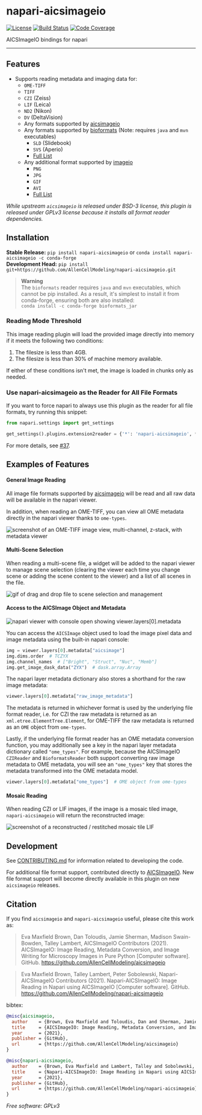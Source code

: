 # napari-aicsimageio

[![License](https://img.shields.io/pypi/l/napari-aicsimageio.svg?color=green)](https://github.com/AllenCellModeling/napari-aicsimageio/raw/main/LICENSE)
[![Build Status](https://github.com/AllenCellModeling/napari-aicsimageio/workflows/Build%20Main/badge.svg)](https://github.com/AllenCellModeling/napari-aicsimageio/actions)
[![Code Coverage](https://codecov.io/gh/AllenCellModeling/napari-aicsimageio/branch/main/graph/badge.svg)](https://codecov.io/gh/AllenCellModeling/napari-aicsimageio)

AICSImageIO bindings for napari

---

## Features

-   Supports reading metadata and imaging data for:
    -   `OME-TIFF`
    -   `TIFF`
    -   `CZI` (Zeiss)
    -   `LIF` (Leica)
    -   `ND2` (Nikon)
    -   `DV` (DeltaVision)
    -   Any formats supported by [aicsimageio](https://github.com/AllenCellModeling/aicsimageio)
    -   Any formats supported by [bioformats](https://github.com/tlambert03/bioformats_jar)
(Note: requires `java` and `mvn` executables)
        -   `SLD` (Slidebook)
        -   `SVS` (Aperio)
        -   [Full List](https://docs.openmicroscopy.org/bio-formats/6.5.1/supported-formats.html)
    -   Any additional format supported by [imageio](https://github.com/imageio/imageio)
        -   `PNG`
        -   `JPG`
        -   `GIF`
        -   `AVI`
        -   [Full List](https://imageio.readthedocs.io/en/v2.4.1/formats.html)

_While upstream `aicsimageio` is released under BSD-3 license, this plugin is released under GPLv3 license because it installs all format reader dependencies._

## Installation

**Stable Release:** `pip install napari-aicsimageio` or `conda install napari-aicsimageio -c conda-forge`<br>
**Development Head:** `pip install git+https://github.com/AllenCellModeling/napari-aicsimageio.git`

> **Warning**  
> The `bioformats` reader requires `java` and `mvn` executables, which cannot be pip installed.
> As a result, it's simplest to install it from conda-forge, ensuring both are also installed:  
> `conda install -c conda-forge bioformats_jar`

### Reading Mode Threshold

This image reading plugin will load the provided image directly into memory if it meets
the following two conditions:

1. The filesize is less than 4GB.
2. The filesize is less than 30% of machine memory available.

If either of these conditions isn't met, the image is loaded in chunks only as needed.

### Use napari-aicsimageio as the Reader for All File Formats

If you want to force napari to always use this plugin as the reader for all file formats,
try running this snippet:

```python
from napari.settings import get_settings

get_settings().plugins.extension2reader = {'*': 'napari-aicsimageio', **get_settings().plugins.extension2reader}
```

For more details, see [#37](https://github.com/AllenCellModeling/napari-aicsimageio/issues/37).

## Examples of Features

#### General Image Reading

All image file formats supported by
[aicsimageio](https://github.com/AllenCellModeling/aicsimageio) will be read and all
raw data will be available in the napari viewer.

In addition, when reading an OME-TIFF, you can view all OME metadata directly in the
napari viewer thanks to `ome-types`.

![screenshot of an OME-TIFF image view, multi-channel, z-stack, with metadata viewer](https://raw.githubusercontent.com/AllenCellModeling/napari-aicsimageio/main/images/ome-tiff-with-metadata-viewer.png)

#### Multi-Scene Selection

When reading a multi-scene file, a widget will be added to the napari viewer to manage
scene selection (clearing the viewer each time you change scene or adding the
scene content to the viewer) and a list of all scenes in the file.

![gif of drag and drop file to scene selection and management](https://raw.githubusercontent.com/AllenCellModeling/napari-aicsimageio/main/images/scene-selection.gif)

#### Access to the AICSImage Object and Metadata

![napari viewer with console open showing `viewer.layers[0].metadata`](https://raw.githubusercontent.com/AllenCellModeling/napari-aicsimageio/main/images/console-access.png)

You can access the `AICSImage` object used to load the image pixel data and
image metadata using the built-in napari console:

```python
img = viewer.layers[0].metadata["aicsimage"]
img.dims.order  # TCZYX
img.channel_names  # ["Bright", "Struct", "Nuc", "Memb"]
img.get_image_dask_data("ZYX")  # dask.array.Array
```

The napari layer metadata dictionary also stores a shorthand
for the raw image metadata:

```python
viewer.layers[0].metadata["raw_image_metadata"]
```

The metadata is returned in whichever format is used by the underlying
file format reader, i.e. for CZI the raw metadata is returned as
an `xml.etree.ElementTree.Element`, for OME-TIFF the raw metadata is returned
as an `OME` object from `ome-types`.

Lastly, if the underlying file format reader has an OME metadata conversion function,
you may additionally see a key in the napari layer metadata dictionary
called `"ome_types"`. For example, because the AICSImageIO
`CZIReader` and `BioformatsReader` both support converting raw image metadata
to OME metadata, you will see an `"ome_types"` key that stores the metadata transformed
into the OME metadata model.

```python
viewer.layers[0].metadata["ome_types"]  # OME object from ome-types
```

#### Mosaic Reading

When reading CZI or LIF images, if the image is a mosaic tiled image, `napari-aicsimageio`
will return the reconstructed image:

![screenshot of a reconstructed / restitched mosaic tile LIF](https://raw.githubusercontent.com/AllenCellModeling/napari-aicsimageio/main/images/tiled-lif.png)

## Development

See [CONTRIBUTING.md](CONTRIBUTING.md) for information related to developing the code.

For additional file format support, contributed directly to
[AICSImageIO](https://github.com/AllenCellModeling/aicsimageio).
New file format support will become directly available in this
plugin on new `aicsimageio` releases.

## Citation

If you find `aicsimageio` and `napari-aicsimageio` useful, please cite this work as:

> Eva Maxfield Brown, Dan Toloudis, Jamie Sherman, Madison Swain-Bowden, Talley Lambert, AICSImageIO Contributors (2021). AICSImageIO: Image Reading, Metadata Conversion, and Image Writing for Microscopy Images in Pure Python [Computer software]. GitHub. https://github.com/AllenCellModeling/aicsimageio

> Eva Maxfield Brown, Talley Lambert, Peter Sobolewski, Napari-AICSImageIO Contributors (2021). Napari-AICSImageIO: Image Reading in Napari using AICSImageIO [Computer software]. GitHub. https://github.com/AllenCellModeling/napari-aicsimageio

bibtex:
```bibtex
@misc{aicsimageio,
  author    = {Brown, Eva Maxfield and Toloudis, Dan and Sherman, Jamie and Swain-Bowden, Madison and Lambert, Talley and {AICSImageIO Contributors}},
  title     = {AICSImageIO: Image Reading, Metadata Conversion, and Image Writing for Microscopy Images in Pure Python},
  year      = {2021},
  publisher = {GitHub},
  url       = {https://github.com/AllenCellModeling/aicsimageio}
}

@misc{napari-aicsimageio,
  author    = {Brown, Eva Maxfield and Lambert, Talley and Sobolewski, Peter and {Napari-AICSImageIO Contributors}},
  title     = {Napari-AICSImageIO: Image Reading in Napari using AICSImageIO},
  year      = {2021},
  publisher = {GitHub},
  url       = {https://github.com/AllenCellModeling/napari-aicsimageio}
}
```

_Free software: GPLv3_
